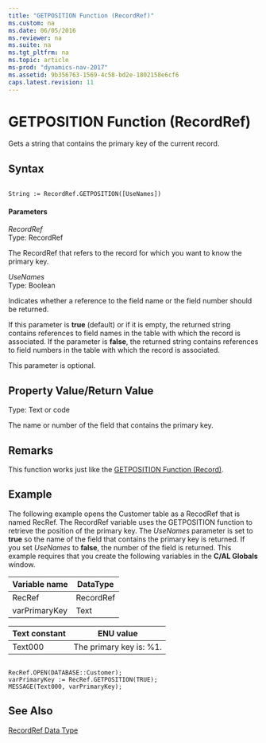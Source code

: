 ```yaml
---
title: "GETPOSITION Function (RecordRef)"
ms.custom: na
ms.date: 06/05/2016
ms.reviewer: na
ms.suite: na
ms.tgt_pltfrm: na
ms.topic: article
ms-prod: "dynamics-nav-2017"
ms.assetid: 9b356763-1569-4c58-bd2e-1802158e6cf6
caps.latest.revision: 11
---
```

# GETPOSITION Function (RecordRef)
Gets a string that contains the primary key of the current record.  
  
## Syntax  
  
```  
  
String := RecordRef.GETPOSITION([UseNames])  
```  
  
#### Parameters  
 *RecordRef*  
 Type: RecordRef  
  
 The RecordRef that refers to the record for which you want to know the primary key.  
  
 *UseNames*  
 Type: Boolean  
  
 Indicates whether a reference to the field name or the field number should be returned.  
  
 If this parameter is **true** \(default\) or if it is empty, the returned string contains references to field names in the table with which the record is associated. If the parameter is **false**, the returned string contains references to field numbers in the table with which the record is associated.  
  
 This parameter is optional.  
  
## Property Value\/Return Value  
 Type: Text or code  
  
 The name or number of the field that contains the primary key.  
  
## Remarks  
 This function works just like the [GETPOSITION Function \(Record\)](GETPOSITION-Function--Record-.md).  
  
## Example  
 The following example opens the Customer table as a RecodRef that is named RecRef. The RecordRef variable uses the GETPOSITION function to retrieve the position of the primary key. The *UseNames* parameter is set to **true** so the name of the field that contains the primary key is returned. If you set *UseNames* to **false**, the number of the field is returned. This example requires that you create the following variables in the **C\/AL Globals** window.  
  
|Variable name|DataType|  
|-------------------|--------------|  
|RecRef|RecordRef|  
|varPrimaryKey|Text|  
  
|Text constant|ENU value|  
|-------------------|---------------|  
|Text000|The primary key is: %1.|  
  
```  
  
RecRef.OPEN(DATABASE::Customer);  
varPrimaryKey := RecRef.GETPOSITION(TRUE);  
MESSAGE(Text000, varPrimaryKey);  
```  
  
## See Also  
 [RecordRef Data Type](RecordRef-Data-Type.md)